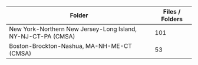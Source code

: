 | Folder                                                       |   Files / Folders |
|--------------------------------------------------------------|-------------------|
| New York-Northern New Jersey-Long Island, NY-NJ-CT-PA (CMSA) |               101 |
| Boston-Brockton-Nashua, MA-NH-ME-CT (CMSA)                   |                53 |